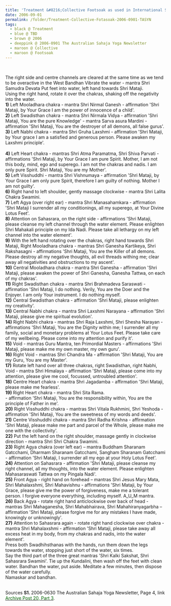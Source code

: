 ```yaml
---
title: 'Treatment &#8216;Collective Footsoak as used in International Sahaja Yoga Health Centre&#8217; from 2006-0901 The Australian Sahaja Yoga Newsletter, Page 3'
date: 2006-09-01
permalink: /folder/Treatment-Collective-Fotasoak-2006-0901-TASYN
tags:
  - black @ Treatment
  - blue @ TBD
  - brown @ 2006
  - deeppink @ 2006-0901 The Australian Sahaja Yoga Newsletter
  - maroon @ Collective  
  - maroon @ Footsoak
---
```


<br>

<p>
The right side and centre channels are cleared at the same time as we tend to be overactive in the West Bandhan Vibrate the water - mantra Shri Samudra Devata Put feet into water, left hand towards Shri Mataji.<br>
Using the right hand, rotate it over the chakras, shaking off the negativity into the water.<br>
<b>1)</b> Left Mooladhara chakra - mantra Shri Nirmal Ganesh - affirmation 'Shri Mataji, by Your Grace I am the power of innocence of a child'.<br>
<b>2)</b> Left Swadisthan chakra - mantra Shri Nirmala Vidya - affirmation 'Shri Mataji, You are the pure Knowledge' - mantra Sarva asura Mardini - affirmation 'Shri Mataji, You are the destroyer of all demons, all false gurus'.<br>
<b>3)</b> Left Nabhi chakra - mantra Shri Gruha Laxshmi - affirmation 'Shri Mataji, by Your grace I am a satisfied and generous person. Please awaken my Laxshmi principle'.<br><br>
<b>4)</b> Left Heart chakra - mantras Shri Atma Paramatma, Shri Shiva Parvati - affirmations 'Shri Mataji, by Your Grace I am pure Spirit. Mother, I am not this body, mind, ego and superego. I am not the chakras and nadis. I am only pure Spirit. Shri Mataji, You are my Mother'.<br>
<b>5)</b> Left Visshuddhi - mantra Shri Vishnumaya - affirmation 'Shri Mataji, by Your Grace I am only pure Spirit, therefore I am guilty of nothing. Mother I am not guilty'.<br>
<b>6)</b> Right hand to left shoulder, gently massage clockwise - mantra Shri Lalita Chakra Swamini.<br>
<b>7)</b> Left Agya (over right ear) - mantra Shri Manasahamkara - affirmation 'Shri Mataji I surrender all my conditionings, all my superego, at Your Divine Lotus Feet'.<br>
<b>8)</b> Attention on Sahasrara, on the right side - affirmations 'Shri Mataji, please cleanse my left channel through the water element. Please enlighten Shri Mahakali principle on my Ida Nadi. Please take all lethargy on my left channel into the water element'.<br>
<b>9)</b> With the left hand rotating over the chakras, right hand towards Shri Mataji, Right Mooladhara chakra - mantras Shri Ganesha Kartikeya, Shri Rakshasagni - affirmations 'Shri Mataji, You are the Killer of all demons. Please destroy all my negative thoughts, all evil threads withing me; clear away all negativities and obstructions to my ascent'.<br>
<b>10)</b> Central Mooladhara chakra - mantra Shri Ganesha - affirmation 'Shri Mataji, please awaken the power of Shri Ganesha, Ganesha Tattwa, on each of my chakras'.<br>
<b>11)</b> Right Swadisthan chakra - mantra Shri Brahmadeva Saraswati - affirmation 'Shri Mataji, I do nothing. Verily, You are the Doer and the Enjoyer. I am only Your instrument. I do nothing myself.<br>
<b>12)</b> Central Swadisthan chakra - affirmation 'Shri Mataji, please enlighten my creativity'.<br>
<b>13)</b> Central Nabhi chakra - mantra Shri Laxshmi Narayana - affirmation 'Shri Mataji, please give me spiritual evolution'.<br>
<b>14)</b> Right Nabhi chakra - mantras Shri Raja Laxshmi, Shri Shesha Narayan - affirmations 'Shri Mataji, You are the Dignity within me; I surrender all my family, social and monetary problems at Your Lotus Feet. Please take care of my wellbeing. Please come into my attention and purify it'.<br>
<b>15)</b> Void - mantras Guru Mantra, ten Primordial Masters - affirmations 'Shri Mataji, please make me my own master, my own guru'.<br>
<b>16)</b> Right Void - mantras Shri Chandra Ma - affirmation 'Shri Mataji, You are my Guru, You are my Master'.<br>
<b>17)</b> Rotate left hand over all three chakras, right Swadisthan, right Nabhi, Void - mantra Shri Himalaya - affirmation 'Shri Mataji, please come into my attention, please give me cool, focussed, untroubled attention'.<br>
<b>18)</b> Centre Heart chakra - mantra Shri Jagadamba - affirmation 'Shri Mataji, please make me fearless'.<br>
<b>19)</b> Right Heart chakra - mantra Shri Sita Rama.<br>
- affirmation 'Shri Mataji, You are the responsibility within, You are the principle of Father in me'.<br>
<b>20)</b> Right Visshuddhi chakra - mantras Shri Vitala Rukhmini, Shri Yeshoda - affirmation 'Shri Mataji, You are the sweetness of my words and deeds'.<br>
<b>21)</b> Centre Visshuddhi chakra - mantra Shri Radha Krishna - affirmation 'Shri Mataji, please make me part and parcel of the Whole, please make me one with the collectivity'.<br>
<b>22)</b> Put the left hand on the right shoulder, massage gently in clockwise direction - mantra Shri Shri Chakra Swamini.<br>
<b>23)</b> Right Agya chakra (over left ear) – mantra Buddham Sharanam Gatcchami, Dharmam Sharanam Gatcchami, Sangham Sharanam Gatcchami - affirmation 'Shri Mataji, I surrender all my ego at your Holy Lotus Feet'.<br>
<b>24)</b> Attention on Sahasrara - affirmation 'Shri Mataji, please cleanse my right channel, all my thoughts, into the water element. Please enlighten Mahasaraswati Tattwa on my Pingala Nadi'.<br>
<b>25)</b> Front Agya - right hand on forehead – mantras Shri Jesus Mary Mata, Shri Mahalaxshmi, Shri Mahavishnu - affirmations 'Shri Mataji, by Your Grace, please give me the power of forgiveness, make me a tolerant person. I forgive everyone everything, including myself. A_U_M mantra.<br>
<b>26)</b> Back Agya - rotate right hand anticlockwise over back of head - mantras Shri Mahaganesha, Shri Mahabhairava, Shri Mahahiranyagarbha
– affirmation 'Shri Mataji, please forgive me for any mistakes I have made, knowingly or unknowingly'.<br>
<b>27)</b> Attention to Sahasrara again - rotate right hand clockwise over chakra - mantra Shri Mahalaxshmi - affirmation 'Shri Mataji, please take away all excess heat in my body, from my chakras and nadis, into the water element'.<br>
Press both Swadhihsthanas with the hands, run them down the legs towards the water, stopping just short of the water, six times.<br>
Say the third part of the three great mantras 'Shri Kalki Sakshat, Shri Sahasrara Swamini'. Tie up the Kundalini, then wash off the feet with clean water.
Bandhan the water, put aside. Meditate a few minutes, then dispose of the water carefully.<br>
Namaskar and bandhan.<br>
</p>

<br>

<wave-list>
<list-title color="DarkSeaGreen" width="40">Sources</list-title>
  <list-item color="BlanchedAlmond"  width="280"><b>S1. </b> 2006-0630 The Australian Sahaja Yoga Newsletter, Page 4, link <a href="https://seven-teams.github.io/archives/2024/0706"><font color="DarkGreen">Archive Post 20, Part 3</font></a>.</list-item>
</wave-list>
